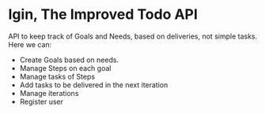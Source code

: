 # Igin, The Improved Todo API
API to keep track of Goals and Needs, based on deliveries, not simple tasks. Here we can:
  - Create Goals based on needs.
  - Manage Steps on each goal
  - Manage tasks of Steps
  - Add tasks to be delivered in the next iteration
  - Manage iterations
  - Register user
  
